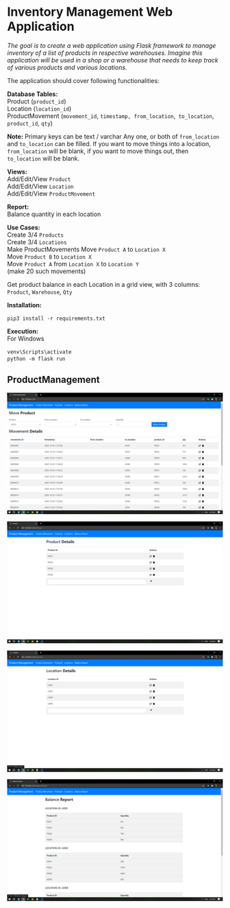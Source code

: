 
# Inventory Management Web Application

*The goal is to create a web application using Flask framework to manage inventory of a list of products in respective warehouses. Imagine this application will be used in a shop or a warehouse that needs to keep track of various products and various locations.*

The application should cover following functionalities:

**Database Tables:**  
Product (`product_id`)   
Location (`location_id`)   
ProductMovement (`movement_id`, `timestamp, from_location`,` to_location`, `product_id`, `qty`)  

**Note:**
Primary keys can be text / varchar Any one, or both of `from_location` and `to_location` can be filled. If you want to move things into a location, `from_location` will be blank, if you want to move things out, then `to_location` will be blank.

**Views:**  
Add/Edit/View `Product`  
Add/Edit/View `Location`  
Add/Edit/View `ProductMovement`  

**Report:**  
Balance quantity in each location  

**Use Cases:**  
Create 3/4 `Products`  
Create 3/4 `Locations`  
Make ProductMovements
Move `Product A` to `Location X`  
Move `Product B` to `Location X`  
Move `Product A` from `Location X` to `Location Y`  
(make 20 such movements)  

Get product balance in each Location in a grid view, with 3 columns: `Product`, `Warehouse`, `Qty`  

**Installation:**  
```
pip3 install -r requirements.txt
```
**Execution:**  
For Windows
```
venv\Scripts\activate
python -m flask run
```

## ProductManagement

**![](https://github.com/walstanb/ProductManagement/blob/master/screenshots/Screenshot(287).png?raw=true)**

**![](https://github.com/walstanb/ProductManagement/blob/master/screenshots/Screenshot(288).png?raw=true)**

**![](https://github.com/walstanb/ProductManagement/blob/master/screenshots/Screenshot(289).png?raw=true)**

**![](https://github.com/walstanb/ProductManagement/blob/master/screenshots/Screenshot(290).png?raw=true)**
